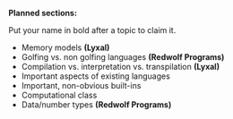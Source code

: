 **Planned sections:**

Put your name in bold after a topic to claim it.

- Memory models **(Lyxal)**
- Golfing vs. non golfing languages **(Redwolf Programs)**
- Compilation vs. interpretation vs. transpilation **(Lyxal)**
- Important aspects of existing languages
- Important, non-obvious built-ins
- Computational class
- Data/number types **(Redwolf Programs)**
